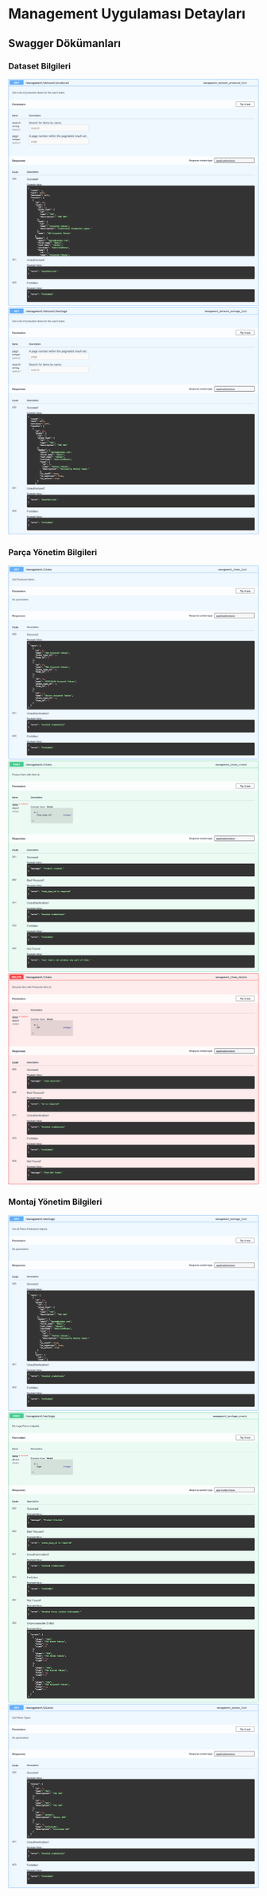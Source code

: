 # Management Uygulaması Detayları

## Swagger Dökümanları

### Dataset Bilgileri
<img src="../resources/management-produce-dataset.png" alt="management-produce-dataset">
<img src="../resources/management-montage-dataset.png" alt="management-montage-dataset">

### Parça Yönetim Bilgileri
<img src="../resources/management-itemtypes.png" alt="management-get-item-types">
<img src="../resources/management-produce-item.png" alt="management-produce-item">
<img src="../resources/management-recycle-item.png" alt="management-recycle-item">

### Montaj Yönetim Bilgileri

<img src="../resources/management-get-montaged.png" alt="management-get-montaged">
<img src="../resources/management-montage-plane.png" alt="management-montage-plane">
<img src="../resources/management-get-plane-types.png" alt="management-get-plane-types">